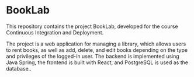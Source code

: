# BookLab
This repository contains the project BookLab, developed for the course Continuous Integration and Deployment.

The project is a web application for managing a library, which allows users to rent books, as well as add, delete, and edit books depending on the type and privileges of the logged-in user. The backend is implemented using Java Spring, the frontend is built with React, and PostgreSQL is used as the database..
